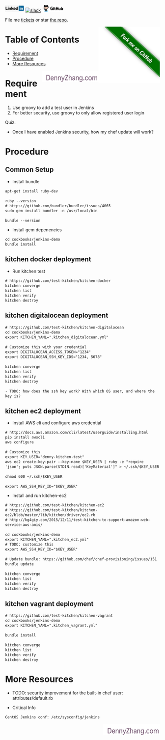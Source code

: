 [![LinkedIn](https://raw.githubusercontent.com/USDevOps/mywechat-slack-group/master/images/linkedin.png)](https://www.linkedin.com/in/dennyzhang001) <a href="https://www.dennyzhang.com/slack" target="_blank" rel="nofollow"><img src="http://slack.dennyzhang.com/badge.svg" alt="slack"/></a> [![Github](https://raw.githubusercontent.com/USDevOps/mywechat-slack-group/master/images/github.png)](https://github.com/DennyZhang)

File me [tickets](https://github.com/DennyZhang/jenkins-groovy-study/issues) or star [the repo](https://github.com/DennyZhang/jenkins-groovy-study).

<a href="https://github.com/DennyZhang?tab=followers"><img align="right" width="200" height="183" src="https://raw.githubusercontent.com/USDevOps/mywechat-slack-group/master/images/fork_github.png" /></a>

Table of Contents
=================

   * [Requirement](#requirement)
   * [Procedure](#procedure)
   * [More Resources](#more-resources)

<a href="https://www.dennyzhang.com"><img align="right" width="185" height="37" src="https://raw.githubusercontent.com/USDevOps/mywechat-slack-group/master/images/dns_small.png"></a>

# Requirement

1. Use groovy to add a test user in Jenkins
2. For better security, use groovy to only allow registered user login

Quiz: 
- Once I have enabled Jenkins security, how my chef update will work?

# Procedure
## Common Setup
- Install bundle
```
apt-get install ruby-dev

ruby --version
# https://github.com/bundler/bundler/issues/4065
sudo gem install bundler -n /usr/local/bin

bundle --version
```

- Install gem depenencies
```
cd cookbooks/jenkins-demo
bundle install
```

## kitchen docker deployment
- Run kitchen test
```
# https://github.com/test-kitchen/kitchen-docker
kitchen converge
kitchen list
kitchen verify
kitchen destroy
```

## kitchen digitalocean deployment
```
# https://github.com/test-kitchen/kitchen-digitalocean
cd cookbooks/jenkins-demo
export KITCHEN_YAML=".kitchen_digitalocean.yml"

# Customize this with your credential
export DIGITALOCEAN_ACCESS_TOKEN="1234"
export DIGITALOCEAN_SSH_KEY_IDS="1234, 5678"

kitchen converge
kitchen list
kitchen verify
kitchen destroy

- TODO: how does the ssh key work? With which OS user, and where the key is?
```

## kitchen ec2 deployment
- Install AWS cli and configure aws credential
```
# http://docs.aws.amazon.com/cli/latest/userguide/installing.html
pip install awscli
aws configure

# Customize this
export KEY_USER="denny-kitchen-test"
aws ec2 create-key-pair --key-name $KEY_USER | ruby -e "require 'json'; puts JSON.parse(STDIN.read)['KeyMaterial']" > ~/.ssh/$KEY_USER

chmod 600 ~/.ssh/$KEY_USER

export AWS_SSH_KEY_ID="$KEY_USER"

```

- Install and run kitchen-ec2
```
# https://github.com/test-kitchen/kitchen-ec2
# https://github.com/test-kitchen/kitchen-ec2/blob/master/lib/kitchen/driver/ec2.rb
# http://kg4giy.com/2015/12/11/test-kitchen-to-support-amazon-web-service-aws-amis/

cd cookbooks/jenkins-demo
export KITCHEN_YAML=".kitchen_ec2.yml"
# TODO: customize this
export AWS_SSH_KEY_ID="$KEY_USER"

# Update bundle: https://github.com/chef/chef-provisioning/issues/151
bundle update

kitchen converge
kitchen list
kitchen verify
kitchen destroy
```

## kitchen vagrant deployment
```
# https://github.com/test-kitchen/kitchen-vagrant
cd cookbooks/jenkins-demo
export KITCHEN_YAML=".kitchen_vagrant.yml"

bundle install

kitchen converge
kitchen list
kitchen verify
kitchen destroy
```

# More Resources
- TODO: security improvement for the built-in chef user: attributes/default.rb

- Critical Info
```
CentOS Jenkins conf: /etc/sysconfig/jenkins
```

<a href="https://www.dennyzhang.com"><img align="right" width="185" height="37" src="https://raw.githubusercontent.com/USDevOps/mywechat-slack-group/master/images/dns_small.png"></a>
